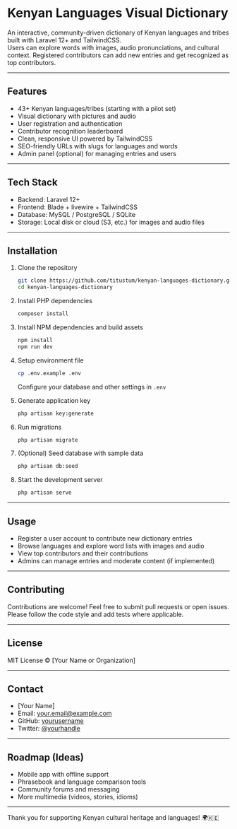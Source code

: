
# Kenyan Languages Visual Dictionary

An interactive, community-driven dictionary of Kenyan languages and tribes built with Laravel 12+ and TailwindCSS.  
Users can explore words with images, audio pronunciations, and cultural context. Registered contributors can add new entries and get recognized as top contributors.

---

## Features

- 43+ Kenyan languages/tribes (starting with a pilot set)
- Visual dictionary with pictures and audio
- User registration and authentication
- Contributor recognition leaderboard
- Clean, responsive UI powered by TailwindCSS
- SEO-friendly URLs with slugs for languages and words
- Admin panel (optional) for managing entries and users

---

## Tech Stack

- Backend: Laravel 12+
- Frontend: Blade + livewire + TailwindCSS
- Database: MySQL / PostgreSQL / SQLite
- Storage: Local disk or cloud (S3, etc.) for images and audio files

---

## Installation

1. Clone the repository  
   ```bash
   git clone https://github.com/titustum/kenyan-languages-dictionary.git
   cd kenyan-languages-dictionary
   ```

2. Install PHP dependencies

   ```bash
   composer install
   ```

3. Install NPM dependencies and build assets

   ```bash
   npm install
   npm run dev
   ```

4. Setup environment file

   ```bash
   cp .env.example .env
   ```

   Configure your database and other settings in `.env`

5. Generate application key

   ```bash
   php artisan key:generate
   ```

6. Run migrations

   ```bash
   php artisan migrate
   ```

7. (Optional) Seed database with sample data

   ```bash
   php artisan db:seed
   ```

8. Start the development server

   ```bash
   php artisan serve
   ```

---

## Usage

* Register a user account to contribute new dictionary entries
* Browse languages and explore word lists with images and audio
* View top contributors and their contributions
* Admins can manage entries and moderate content (if implemented)

---

## Contributing

Contributions are welcome!
Feel free to submit pull requests or open issues.
Please follow the code style and add tests where applicable.

---

## License

MIT License © \[Your Name or Organization]

---

## Contact

* \[Your Name]
* Email: [your.email@example.com](mailto:tituskiptanuitum@gmail.com)
* GitHub: [yourusername](https://github.com/titustum)
* Twitter: [@yourhandle](https://twitter.com/titusktum)

---

## Roadmap (Ideas)

* Mobile app with offline support
* Phrasebook and language comparison tools
* Community forums and messaging
* More multimedia (videos, stories, idioms)

---

Thank you for supporting Kenyan cultural heritage and languages! 🌍🇰🇪